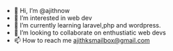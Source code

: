 - 👋 Hi, I’m @ajithnow
- 👀 I’m interested in web dev
- 🌱 I’m currently learning laravel,php and wordpress.
- 💞️ I’m looking to collaborate on enthustiatic web devs
- 📫 How to reach me ajithksmailbox@gmail.com

<!---
ajithnow/ajithnow is a ✨ special ✨ repository because its `README.md` (this file) appears on your GitHub profile.
You can click the Preview link to take a look at your changes.
--->
